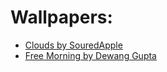 # Wallpapers:
  * [Clouds by SouredApple](https://www.newgrounds.com/art/view/souredapple/clouds)  
  * [Free Morning by Dewang Gupta](https://unsplash.com/photos/IBScqPIcigw)  
